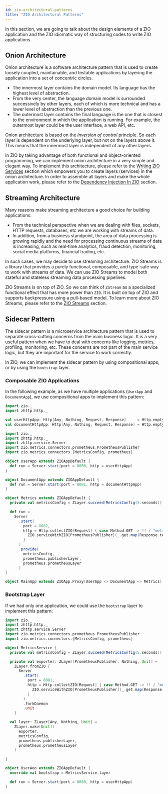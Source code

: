 ```yaml
---
id: zio-architectural-patterns
title: "ZIO Architectural Patterns"
---
```


In this section, we are going to talk about the design elements of a ZIO application and the ZIO idiomatic way of structuring codes to write ZIO applications.

## Onion Architecture

Onion architecture is a software architecture pattern that is used to create loosely coupled, maintainable, and testable applications by layering the application into a set of concentric circles.

- The innermost layer contains the domain model. Its language has the highest level of abstraction.
- From the very center, the language domain model is surrounded successively by other layers, each of which is more technical and has a lower level of abstraction than the previous one.
- The outermost layer contains the final language is the one that is closest to the environment in which the application is running. For example, the outermost layer could be the user interface, a web API, etc.

Onion architecture is based on the _inversion of control_ principle. So each layer is dependent on the underlying layer, but not on the layers above it. This means that the innermost layer is independent of any other layers.

In ZIO by taking advantage of both functional and object-oriented programming, we can implement onion architecture in a very simple and elegant way. To implement this architecture, please refer to the [Writing ZIO Services](../architecture/index.md) section which empowers you to create layers (services) in the onion architecture. In order to assemble all layers and make the whole application work, please refer to the [Dependency Injection In ZIO](../di/index.md) section.

## Streaming Architecture

Many reasons make streaming architecture a good choice for building applications:

- From the technical perspective when we are dealing with files, sockets, HTTP requests, databases, etc we are working with streams of data.
- In addition, from a business standpoint, the area of data processing is growing rapidly and the need for processing continuous streams of data is increasing, such as real-time analytics, fraud detection, monitoring, social media platforms, financial trading, etc.

In such cases, we may decide to use streaming architecture. ZIO Streams is a library that provides a purely functional, composable, and type-safe way to work with streams of data. We can use ZIO Streams to model both stateful and stateless streaming data processing pipelines.

ZIO Streams is on top of ZIO. So we can think of `ZStream` as a specialized functional effect that has more power than `ZIO`. It is built on top of ZIO and supports backpressure using a pull-based model. To learn more about ZIO Streams, please refer to the [ZIO Streams](../stream/index.md) section.

## Sidecar Pattern

The sidecar pattern is a microservice architecture pattern that is used to separate cross-cutting concerns from the main business logic. It is a very useful pattern when we have to deal with concerns like logging, metrics, profiling, monitoring, etc. These concerns are not part of the main service logic, but they are important for the service to work correctly.

In ZIO, we can implement the sidecar pattern by using compositional apps, or by using the `bootstrap` layer.

### Composable ZIO Applications

In the following example, as we have multiple applications (`UserApp` and `DocumentApp`), we use compositional apps to implement this pattern:

```scala mdoc:invisible
import zio._
import zhttp.http._

val userHttpApp: Http[Any, Nothing, Request, Response]     = Http.empty
val documentHttpApp: Http[Any, Nothing, Request, Response] = Http.empty
```

```scala mdoc:compile-only
import zio._
import zhttp.http._
import zhttp.service.Server
import zio.metrics.connectors.prometheus.PrometheusPublisher
import zio.metrics.connectors.{MetricsConfig, prometheus}

object UserApp extends ZIOAppDefault {
  def run = Server.start(port = 8080, http = userHttpApp)
}

object DocumentApp extends ZIOAppDefault {
  def run = Server.start(port = 8081, http = documentHttpApp)
}

object Metrics extends ZIOAppDefault {
  private val metricsConfig = ZLayer.succeed(MetricsConfig(5.seconds))

  def run =
    Server
      .start(
        port = 8082,
        http = Http.collectZIO[Request] { case Method.GET -> !! / "metrics" =>
          ZIO.serviceWithZIO[PrometheusPublisher](_.get.map(Response.text))
        }
      )
      .provide(
        metricsConfig,
        prometheus.publisherLayer,
        prometheus.prometheusLayer
      )
}

object MainApp extends ZIOApp.Proxy(UserApp <> DocumentApp <> Metrics)
```

### Bootstrap Layer

If we had only one application, we could use the `bootstrap` layer to implement this pattern:

```scala mdoc:compile-only
import zio._
import zhttp.http._
import zhttp.service.Server
import zio.metrics.connectors.prometheus.PrometheusPublisher
import zio.metrics.connectors.{MetricsConfig, prometheus}

object MetricsService {
  private val metricsConfig = ZLayer.succeed(MetricsConfig(5.seconds))

  private val exporter: ZLayer[PrometheusPublisher, Nothing, Unit] =
    ZLayer.fromZIO {
      Server
        .start(
          port = 8081,
          http = Http.collectZIO[Request] { case Method.GET -> !! / "metrics" =>
            ZIO.serviceWithZIO[PrometheusPublisher](_.get.map(Response.text))
          }
        )
        .forkDaemon
        .unit
    }

  val layer: ZLayer[Any, Nothing, Unit] =
    ZLayer.make[Unit](
      exporter,
      metricsConfig,
      prometheus.publisherLayer,
      prometheus.prometheusLayer
    )

}

object UserAoo extends ZIOAppDefault {
  override val bootstrap = MetricsService.layer

  def run = Server.start(port = 8080, http = userHttpApp)
}
```
